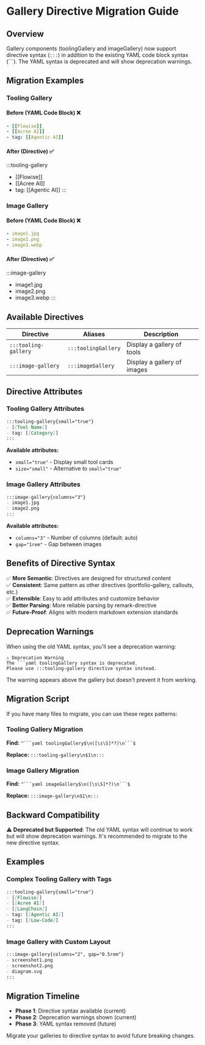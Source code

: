 # Gallery Directive Migration Guide

## Overview

Gallery components (toolingGallery and imageGallery) now support directive syntax (`:::`) in addition to the existing YAML code block syntax (```). The YAML syntax is deprecated and will show deprecation warnings.

## Migration Examples

### Tooling Gallery

#### Before (YAML Code Block) ❌
```yaml toolingGallery
- [[Flowise]]
- [[Acree AI]]
- tag: [[Agentic AI]]
```

#### After (Directive) ✅
:::tooling-gallery
- [[Flowise]]
- [[Acree AI]]
- tag: [[Agentic AI]]
:::

### Image Gallery

#### Before (YAML Code Block) ❌
```yaml imageGallery
- image1.jpg
- image2.png
- image3.webp
```

#### After (Directive) ✅
:::image-gallery
- image1.jpg
- image2.png
- image3.webp
:::

## Available Directives

| Directive | Aliases | Description |
|-----------|---------|-------------|
| `:::tooling-gallery` | `:::toolingGallery` | Display a gallery of tools |
| `:::image-gallery` | `:::imageGallery` | Display a gallery of images |

## Directive Attributes

### Tooling Gallery Attributes

```markdown
:::tooling-gallery{small="true"}
- [[Tool Name]]
- tag: [[Category]]
:::
```

**Available attributes:**
- `small="true"` - Display small tool cards
- `size="small"` - Alternative to `small="true"`

### Image Gallery Attributes

```markdown
:::image-gallery{columns="3"}
- image1.jpg
- image2.png
:::
```

**Available attributes:**
- `columns="3"` - Number of columns (default: auto)
- `gap="1rem"` - Gap between images

## Benefits of Directive Syntax

✅ **More Semantic**: Directives are designed for structured content  
✅ **Consistent**: Same pattern as other directives (portfolio-gallery, callouts, etc.)  
✅ **Extensible**: Easy to add attributes and customize behavior  
✅ **Better Parsing**: More reliable parsing by remark-directive  
✅ **Future-Proof**: Aligns with modern markdown extension standards  

## Deprecation Warnings

When using the old YAML syntax, you'll see a deprecation warning:

```
⚠️ Deprecation Warning
The ```yaml toolingGallery syntax is deprecated. 
Please use :::tooling-gallery directive syntax instead.
```

The warning appears above the gallery but doesn't prevent it from working.

## Migration Script

If you have many files to migrate, you can use these regex patterns:

### Tooling Gallery Migration

**Find:** `^```yaml toolingGallery$\n([\s\S]*?)\n```$`

**Replace:** `:::tooling-gallery\n$1\n:::`

### Image Gallery Migration

**Find:** `^```yaml imageGallery$\n([\s\S]*?)\n```$`

**Replace:** `:::image-gallery\n$1\n:::`

## Backward Compatibility

⚠️ **Deprecated but Supported**: The old YAML syntax will continue to work but will show deprecation warnings. It's recommended to migrate to the new directive syntax.

## Examples

### Complex Tooling Gallery with Tags

```markdown
:::tooling-gallery{small="true"}
- [[Flowise]]
- [[Acree AI]]
- [[LangChain]]
- tag: [[Agentic AI]]
- tag: [[Low-Code]]
:::
```

### Image Gallery with Custom Layout

```markdown
:::image-gallery{columns="2", gap="0.5rem"}
- screenshot1.png
- screenshot2.png
- diagram.svg
:::
```

## Migration Timeline

- **Phase 1**: Directive syntax available (current)
- **Phase 2**: Deprecation warnings shown (current)
- **Phase 3**: YAML syntax removed (future)

Migrate your galleries to directive syntax to avoid future breaking changes.

